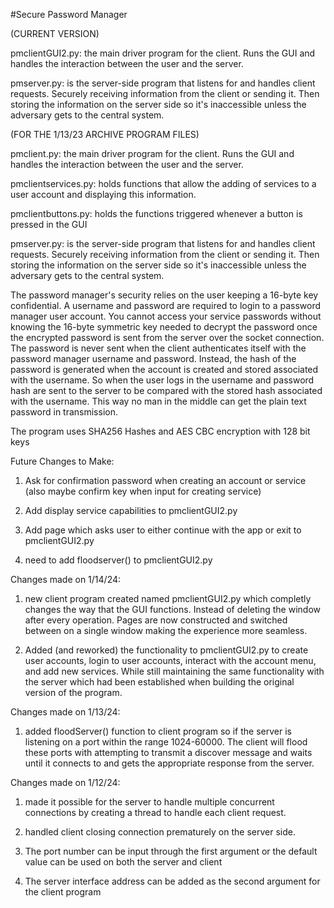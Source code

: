 #Secure Password Manager

(CURRENT VERSION)

pmclientGUI2.py: the main driver program for the client. Runs the GUI and handles the interaction between the user and the server.

pmserver.py: is the server-side program that listens for and handles client requests. Securely receiving information from the
client or sending it. Then storing the information on the server side so it's inaccessible unless the adversary gets to the central
system.

(FOR THE 1/13/23 ARCHIVE PROGRAM FILES)

pmclient.py: the main driver program for the client. Runs the GUI and handles the interaction between the user and the server.

  pmclientservices.py: holds functions that allow the adding of services to a user account and displaying this information.

  pmclientbuttons.py: holds the functions triggered whenever a button is pressed in the GUI

pmserver.py: is the server-side program that listens for and handles client requests. Securely receiving information from the
client or sending it. Then storing the information on the server side so it's inaccessible unless the adversary gets to the central
system.


The password manager's security relies on the user keeping a 16-byte key confidential.
A username and password are required to login to a password manager user account. You cannot
access your service passwords without knowing the 16-byte symmetric key needed to decrypt the
password once the encrypted password is sent from the server over the socket connection. The password is
never sent when the client authenticates itself with the password manager username and password. Instead,
the hash of the password is generated when the account is created and stored associated with the username. So
when the user logs in the username and password hash are sent to the server to be compared with the stored hash
associated with the username. This way no man in the middle can get the plain text password in transmission.

The program uses SHA256 Hashes and AES CBC encryption with 128 bit keys

Future Changes to Make:

1. Ask for confirmation password when creating an account or service (also maybe confirm key when input for creating service)

2. Add display service capabilities to pmclientGUI2.py

3. Add page which asks user to either continue with the app or exit to pmclientGUI2.py

4. need to add floodserver() to pmclientGUI2.py

Changes made on 1/14/24:

1. new client program created named pmclientGUI2.py which completly changes the way that the GUI functions. Instead of deleting the window after every operation. Pages are now constructed and switched between on a single window making the experience more seamless.

2. Added (and reworked) the functionality to pmclientGUI2.py to create user accounts, login to user accounts, interact with the account menu, and add new services. While still maintaining the same functionality with the server which had been established when building the original version of the program.

Changes made on 1/13/24:

1. added floodServer() function to client program so if the server is  listening on a port within the range 1024-60000. The client will flood these ports with attempting to transmit a discover message and waits until it connects to and gets the appropriate response from the server.


Changes made on 1/12/24:

1. made it possible for the server to handle multiple concurrent connections by creating a thread to handle each client request.

2. handled client closing connection prematurely on the server side.

3. The port number can be input through the first argument or the default value can be used on both the server and client

4. The server interface address can be added as the second argument for the client program
